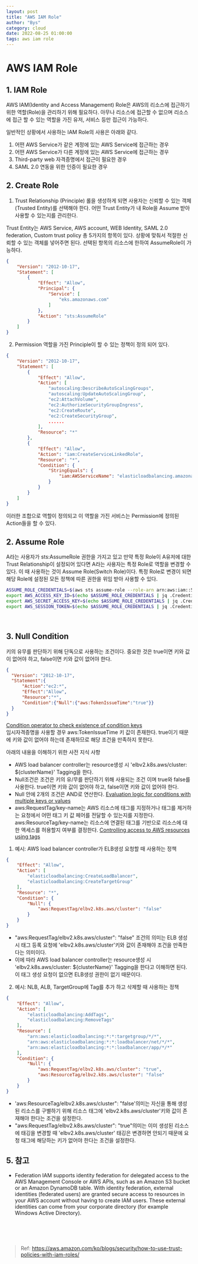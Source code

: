 ```yaml
---
layout: post
title: "AWS IAM Role"
author: "Bys"
category: cloud
date: 2022-08-25 01:00:00
tags: aws iam role
---
```


# AWS IAM Role

## 1. IAM Role 
AWS IAM(Identity and Access Management) Role은 AWS의 리소스에 접근하기 위한 역할(Role)을 관리하기 위해 필요하다. 
아무나 리소스에 접근할 수 없으며 리소스에 접근 할 수 있는 역할을 가진 유저, 서비스 등만 접근이 가능하다. 

일반적인 상황에서 사용하는 IAM Role의 사용은 아래와 같다. 
1. 어떤 AWS Service가 같은 계정에 있는 AWS Service에 접근하는 경우
2. 어떤 AWS Service가 다른 계정에 있는 AWS Service에 접근하는 경우
3. Third-party web 자격증명에서 접근이 필요한 경우 
4. SAML 2.0 연동을 위한 인증이 필요한 경우

## 2. Create Role
1. Trust Relationship (Principle)
롤을 생성하게 되면 사용자는 신뢰할 수 있는 객체(Trusted Entity)를 선택해야 한다. 어떤 Trust Entity가 내 Role을 Assume 받아 사용할 수 있는지를 관리한다.  

Trust Entity는 AWS Service, AWS account, WEB Identity, SAML 2.0 federation, Custom trust policy 총 5가지의 항목이 있다. 
상황에 맞춰서 적절한 신뢰할 수 있는 객체를 넣어주면 된다. 선택된 항목의 리소스에 한하여 AssumeRole이 가능하다. 
```json
{
    "Version": "2012-10-17",
    "Statement": [
        {
            "Effect": "Allow",
            "Principal": {
                "Service": [
                    "eks.amazonaws.com"
                ]
            },
            "Action": "sts:AssumeRole"
        }
    ]
}
```

2. Permission
역할을 가진 Principle이 할 수 있는 정책이 정의 되어 있다. 
```json
{
    "Version": "2012-10-17",
    "Statement": [
        {
            "Effect": "Allow",
            "Action": [
                "autoscaling:DescribeAutoScalingGroups",
                "autoscaling:UpdateAutoScalingGroup",
                "ec2:AttachVolume",
                "ec2:AuthorizeSecurityGroupIngress",
                "ec2:CreateRoute",
                "ec2:CreateSecurityGroup",
                ......
            ],
            "Resource": "*"
        },
        {
            "Effect": "Allow",
            "Action": "iam:CreateServiceLinkedRole",
            "Resource": "*",
            "Condition": {
                "StringEquals": {
                    "iam:AWSServiceName": "elasticloadbalancing.amazonaws.com"
                }
            }
        }
    ]
}
```

이러한 조합으로 역할이 정의되고 이 역할을 가진 서비스는 Permission에 정의된 Action들을 할 수 있다. 
<br>

## 2. Assume Role  
A라는 사용자가 sts:AssumeRole 권한을 가지고 있고 만약 특정 Role이 A유저에 대한 Trust Relationship이 설정되어 있다면 A라는 사용자는 특정 Role로 역할을 변경할 수 있다. 
이 때 사용하는 것이 Assume Role(Switch Role)이다. 특정 Role로 변경이 되면 해당 Role에 설정된 모든 정책에 따른 권한을 위임 받아 사용할 수 있다.   

```bash
ASSUME_ROLE_CREDENTIALS=$(aws sts assume-role --role-arn arn:aws:iam::558846430793:role/test-role --role-session-name test --region ap-northeast-2)
export AWS_ACCESS_KEY_ID=$(echo $ASSUME_ROLE_CREDENTIALS | jq .Credentials.AccessKeyId | sed 's/"//g')
export AWS_SECRET_ACCESS_KEY=$(echo $ASSUME_ROLE_CREDENTIALS | jq .Credentials.SecretAccessKey | sed 's/"//g')
export AWS_SESSION_TOKEN=$(echo $ASSUME_ROLE_CREDENTIALS | jq .Credentials.SessionToken | sed 's/"//g')
```

<br>

## 3. Null Condition
키의 유무를 판단하기 위해 단독으로 사용하는 조건이다. 중요한 것은 true이면 키와 값이 없어야 하고, false이면 키와 값이 없어야 한다. 
```json
{
  "Version": "2012-10-17",
  "Statement":{
      "Action":"ec2:*",
      "Effect":"Allow",
      "Resource":"*",
      "Condition":{"Null":{"aws:TokenIssueTime":"true"}}
  }
}
```
[Condition operator to check existence of condition keys](https://docs.aws.amazon.com/IAM/latest/UserGuide/reference_policies_elements_condition_operators.html)  
임시자격증명을 사용할 경우 aws:TokenIssueTime 키 값이 존재한다. true이기 때문에 키와 값이 없어야 하는데 존재하므로 해당 조건을 만족하지 못한다.  


아래의 내용을 이해하기 위한 사전 지식 사항 
- AWS load balancer controller는 resource생성 시 'elbv2.k8s.aws/cluster: ${clusterName}' Tagging을 한다.  
- Null조건은 조건은 키의 유/무를 판단하기 위해 사용되는 조건 이며 true와 false를 사용한다. true이면 키와 값이 없어야 하고, false이면 키와 값이 없어야 한다.  
- Null 안에 2개의 조건은 AND로 연산한다. [Evaluation logic for conditions with multiple keys or values](https://docs.aws.amazon.com/IAM/latest/UserGuide/reference_policies_multi-value-conditions.html)  
- aws:RequestTag/key-name는 AWS 리소스에 태그를 지정하거나 태그를 제거하는 요청에서 어떤 태그 키 값 페어를 전달할 수 있는지를 지정한다. aws:ResourceTag/key-name는 리소스에 연결된 태그를 기반으로 리소스에 대한 액세스를 허용할지 여부를 결정한다. 
  [Controlling access to AWS resources using tags](https://docs.aws.amazon.com/IAM/latest/UserGuide/access_tags.html)  

1. 예시: AWS load balancer controller가 ELB생성 요청할 때 사용하는 정책
```json
{
    "Effect": "Allow",
    "Action": [
        "elasticloadbalancing:CreateLoadBalancer",
        "elasticloadbalancing:CreateTargetGroup"
    ],
    "Resource": "*",
    "Condition": {
        "Null": {
            "aws:RequestTag/elbv2.k8s.aws/cluster": "false"
        }
    }
}
```
- "aws:RequestTag/elbv2.k8s.aws/cluster": "false" 조건의 의미는 ELB 생성시 태그 등록 요청에 'elbv2.k8s.aws/cluster'키와 값이 존재해야 조건을 만족한다는 의미이다.  
- 이에 따라 AWS load balancer controller는 resource생성 시 'elbv2.k8s.aws/cluster: ${clusterName}' Tagging을 한다고 이해하면 된다. 이 태그 생성 요청이 없으면 ELB생성 권한이 없기 때문이다.  

2. 예시: NLB, ALB, TargetGroup에 Tag를 추가 하고 삭제할 때 사용하는 정책
```json
{
    "Effect": "Allow",
    "Action": [
        "elasticloadbalancing:AddTags",
        "elasticloadbalancing:RemoveTags"
    ],
    "Resource": [
        "arn:aws:elasticloadbalancing:*:*:targetgroup/*/*",
        "arn:aws:elasticloadbalancing:*:*:loadbalancer/net/*/*",
        "arn:aws:elasticloadbalancing:*:*:loadbalancer/app/*/*"
    ],
    "Condition": {
        "Null": {
            "aws:RequestTag/elbv2.k8s.aws/cluster": "true",
            "aws:ResourceTag/elbv2.k8s.aws/cluster": "false"
        }
    }
}
```
- 'aws:ResourceTag/elbv2.k8s.aws/cluster": "false'의미는 자신을 통해 생성된 리소스를 구별하기 위해 리소스 태그에 'elbv2.k8s.aws/cluster'키와 값이 존재해야 한다는 조건을 설정한다.  
- "aws:RequestTag/elbv2.k8s.aws/cluster": "true"의미는 이미 생성된 리소스에 태깅을 변경할 때 'elbv2.k8s.aws/cluster' 태깅은 변경하면 안되기 때문에 요청 태그에 해당하는 키가 없어야 한다는 조건을 설정한다.  


## 5. 참고
- Federation
IAM supports identity federation for delegated access to the AWS Management Console or AWS APIs, such as an Amazon S3 bucket or an Amazon DynamoDB table. With identity federation, external identities (federated users) are granted secure access to resources in your AWS account
without having to create IAM users. These external identities can come from your corporate directory (for example Windows Active Directory).

<br><br><br>

> Ref: https://aws.amazon.com/ko/blogs/security/how-to-use-trust-policies-with-iam-roles/   